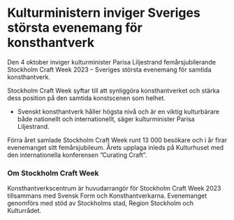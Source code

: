 # Kulturministern inviger Sveriges största evenemang för konsthantverk

Den 4 oktober inviger kulturminister Parisa Liljestrand femårsjubilerande Stockholm Craft Week 2023 – Sveriges största evenemang för samtida konsthantverk.

Stockholm Craft Week syftar till att synliggöra konsthantverket och stärka dess position på den samtida konstscenen som helhet.

- Svenskt konsthantverk håller högsta nivå och är en viktig kulturbärare både nationellt och internationellt, säger kulturminister Parisa Liljestrand.

Förra året samlade Stockholm Craft Week runt 13 000 besökare och i år firar evenemanget sitt femårsjubileum. Årets upplaga inleds på Kulturhuset med den internationella konferensen ”Curating Craft”.

### Om Stockholm Craft Week

Konsthantverkscentrum är huvudarrangör för Stockholm Craft Week 2023 tillsammans med Svensk Form och Konsthantverkarna. Evenemanget genomförs med stöd av Stockholms stad, Region Stockholm och Kulturrådet.
